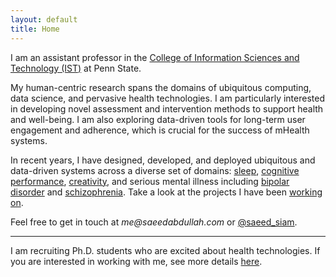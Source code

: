 ```yaml
---
layout: default
title: Home
---
```


I am an assistant professor in the [College of Information Sciences and Technology (IST)][ist-link]
at Penn State.

My human-centric research spans the domains of ubiquitous computing, data
science, and pervasive health technologies. I am particularly interested in
developing novel assessment and intervention methods to support health
and well-being. I am also exploring data-driven tools for long-term user
engagement and adherence, which is crucial for the success of mHealth
systems.

In recent years, I have designed, developed, and deployed ubiquitous and
data-driven systems across a diverse set of domains: [sleep][sleep],
[cognitive performance][alertness], [creativity][creativity], and
serious mental illness including [bipolar disorder][moodrhythm-project] and
[schizophrenia][eureka-project]. Take a look at the projects I have been
[working on](/projects).


Feel free to get in touch at _me@saeedabdullah.com_ or [@saeed_siam][twitter].

---
I am recruiting Ph.D. students who are excited about health technologies. If you are interested in working with me, see more details [here](./prospective-students.html).



[ist-link]: https://ist.psu.edu/
[clockwise-project]: projects/clockwise.html
[moodrhythm-project]: projects/mood-rhythm.html
[eureka-project]: projects/eureka.html
[alertness]: projects/alertness-performance.html
[creativity]: projects/creativity.html
[sleep]: projects/cr-distruption-phone-sensing.html
[twitter]: https://twitter.com/saeed_siam
